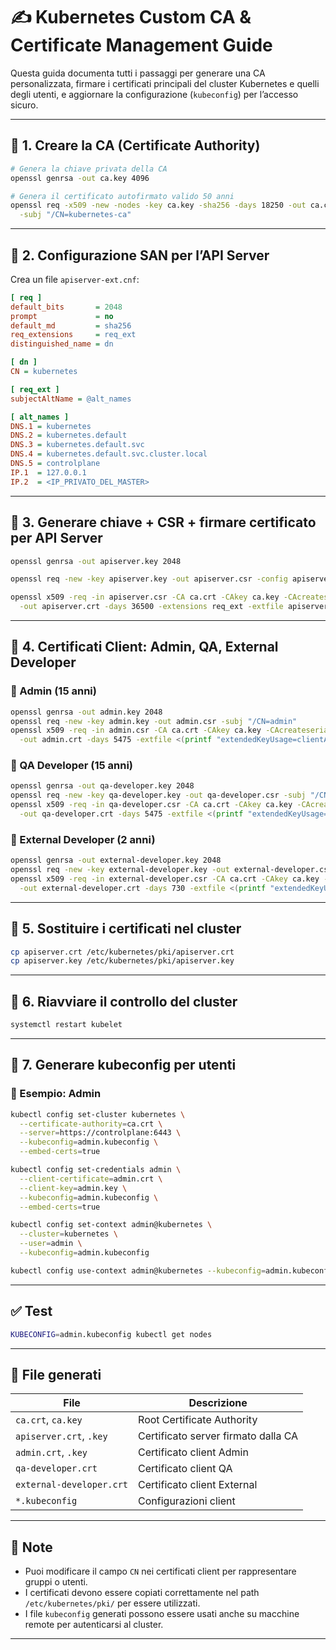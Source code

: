 # ✍️ Kubernetes Custom CA & Certificate Management Guide

Questa guida documenta tutti i passaggi per generare una CA personalizzata, firmare i certificati principali del cluster Kubernetes e quelli degli utenti, e aggiornare la configurazione (`kubeconfig`) per l’accesso sicuro.

---

## 📌 1. Creare la CA (Certificate Authority)

```bash
# Genera la chiave privata della CA
openssl genrsa -out ca.key 4096

# Genera il certificato autofirmato valido 50 anni
openssl req -x509 -new -nodes -key ca.key -sha256 -days 18250 -out ca.crt \
  -subj "/CN=kubernetes-ca"
```

---

## 📌 2. Configurazione SAN per l’API Server

Crea un file `apiserver-ext.cnf`:

```ini
[ req ]
default_bits       = 2048
prompt             = no
default_md         = sha256
req_extensions     = req_ext
distinguished_name = dn

[ dn ]
CN = kubernetes

[ req_ext ]
subjectAltName = @alt_names

[ alt_names ]
DNS.1 = kubernetes
DNS.2 = kubernetes.default
DNS.3 = kubernetes.default.svc
DNS.4 = kubernetes.default.svc.cluster.local
DNS.5 = controlplane
IP.1  = 127.0.0.1
IP.2  = <IP_PRIVATO_DEL_MASTER>
```

---

## 📌 3. Generare chiave + CSR + firmare certificato per API Server

```bash
openssl genrsa -out apiserver.key 2048

openssl req -new -key apiserver.key -out apiserver.csr -config apiserver-ext.cnf

openssl x509 -req -in apiserver.csr -CA ca.crt -CAkey ca.key -CAcreateserial \
  -out apiserver.crt -days 36500 -extensions req_ext -extfile apiserver-ext.cnf
```

---

## 📌 4. Certificati Client: Admin, QA, External Developer

### 🔹 Admin (15 anni)

```bash
openssl genrsa -out admin.key 2048
openssl req -new -key admin.key -out admin.csr -subj "/CN=admin"
openssl x509 -req -in admin.csr -CA ca.crt -CAkey ca.key -CAcreateserial \
  -out admin.crt -days 5475 -extfile <(printf "extendedKeyUsage=clientAuth")
```

### 🔹 QA Developer (15 anni)

```bash
openssl genrsa -out qa-developer.key 2048
openssl req -new -key qa-developer.key -out qa-developer.csr -subj "/CN=qa-developer"
openssl x509 -req -in qa-developer.csr -CA ca.crt -CAkey ca.key -CAcreateserial \
  -out qa-developer.crt -days 5475 -extfile <(printf "extendedKeyUsage=clientAuth")
```

### 🔹 External Developer (2 anni)

```bash
openssl genrsa -out external-developer.key 2048
openssl req -new -key external-developer.key -out external-developer.csr -subj "/CN=external-developer"
openssl x509 -req -in external-developer.csr -CA ca.crt -CAkey ca.key -CAcreateserial \
  -out external-developer.crt -days 730 -extfile <(printf "extendedKeyUsage=clientAuth")
```

---

## 📌 5. Sostituire i certificati nel cluster

```bash
cp apiserver.crt /etc/kubernetes/pki/apiserver.crt
cp apiserver.key /etc/kubernetes/pki/apiserver.key
```

---

## 📌 6. Riavviare il controllo del cluster

```bash
systemctl restart kubelet
```

---

## 📌 7. Generare kubeconfig per utenti

### 🔹 Esempio: Admin

```bash
kubectl config set-cluster kubernetes \
  --certificate-authority=ca.crt \
  --server=https://controlplane:6443 \
  --kubeconfig=admin.kubeconfig \
  --embed-certs=true

kubectl config set-credentials admin \
  --client-certificate=admin.crt \
  --client-key=admin.key \
  --kubeconfig=admin.kubeconfig \
  --embed-certs=true

kubectl config set-context admin@kubernetes \
  --cluster=kubernetes \
  --user=admin \
  --kubeconfig=admin.kubeconfig

kubectl config use-context admin@kubernetes --kubeconfig=admin.kubeconfig
```

---

## ✅ Test

```bash
KUBECONFIG=admin.kubeconfig kubectl get nodes
```

---

## 📂 File generati

| File                     | Descrizione                          |
|--------------------------|--------------------------------------|
| `ca.crt`, `ca.key`       | Root Certificate Authority           |
| `apiserver.crt`, `.key`  | Certificato server firmato dalla CA  |
| `admin.crt`, `.key`      | Certificato client Admin             |
| `qa-developer.crt`       | Certificato client QA                |
| `external-developer.crt` | Certificato client External          |
| `*.kubeconfig`           | Configurazioni client                |

---

## 📎 Note

- Puoi modificare il campo `CN` nei certificati client per rappresentare gruppi o utenti.
- I certificati devono essere copiati correttamente nel path `/etc/kubernetes/pki/` per essere utilizzati.
- I file `kubeconfig` generati possono essere usati anche su macchine remote per autenticarsi al cluster.

---
